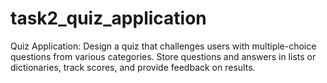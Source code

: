 # task2_quiz_application
 Quiz Application: Design a quiz that challenges users with multiple-choice questions from 
various categories. Store questions and answers in lists or dictionaries, track scores, and provide 
feedback on results. 
